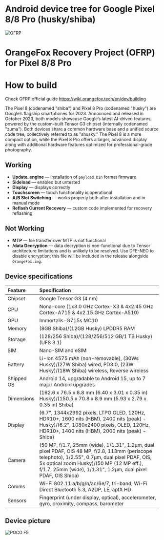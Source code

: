 # Android device tree for Google Pixel 8/8 Pro (husky/shiba)
![OFRP](https://i.ibb.co/4WgF7pR/banner-2.png "OFRP")

OrangeFox Recovery Project (OFRP) for Pixel 8/8 Pro
======================================

# How to build
Check OFRP official guide https://wiki.orangefox.tech/en/dev/building

The Pixel 8 (codenamed "shiba") and Pixel 8 Pro (codenamed "husky") are Google’s flagship smartphones for 2023. Announced and released in October 2023, both models showcase Google’s latest AI-driven features, powered by the custom-built Tensor G3 chipset (internally codenamed "zuma"). Both devices share a common hardware base and a unified source code tree, collectively referred to as "shusky." The Pixel 8 is a more compact option, while the Pixel 8 Pro offers a larger, advanced display along with additional hardware features optimized for professional-grade photography.

## Working
- **Update_engine** — installation of `payload.bin` format firmware
- **Sideload** — enabled but untested
- **Display** — displays correctly
- **Touchscreen** — touch functionality is operational
- **A/B Slot Switching** — works properly both after installation and in manual mode
- **Reflash Current Recovery** — custom code implemented for recovery reflashing

## Not Working
- **MTP** — file transfer over MTP is not functional
- **/data Decryption** — data decryption is non-functional due to Tensor architecture limitations and is unlikely to be resolved. Use DFE-NEO to disable encryption; this file will be included in the release alongside `OrangeFox.img`.


## Device specifications

| Feature     | Specification
| :-----------|:-------------
| Chipset     | Google Tensor G3 (4 nm)
| CPU         | Nona-core (1x3.0 GHz Cortex-X3 & 4x2.45 GHz Cortex-A715 & 4x2.15 GHz Cortex-A510)
| GPU         | Immortalis-G715s MC10
| Memory      | (8GB Shiba)/(12GB Husky) LPDDR5 RAM
| Storage     | (128/256 Shiba)/(128/256/512 GB/1 TB Husky) (UFS 3.1)
| SIM         | Nano-SIM and eSIM
| Battery     | Li-Ion 4575 mAh (non-removable), (30Ws Husky)/(27W Shiba) wired, PD3.0, (23W Husky)/(18W Shiba) wireless, Reverse wireless
| Shipped OS  | Android 14, upgradable to Android 15, up to 7 major Android upgrades
| Dimensions  | (162.6 x 76.5 x 8.8 mm (6.40 x 3.01 x 0.35 in) Husky)/(150.5 x 70.8 x 8.9 mm (5.93 x 2.79 x 0.35 in) Shiba)
| Display     | (6.7", 1344x2992 pixels, LTPO OLED, 120Hz, HDR10+, 1600 nits (HBM), 2400 nits (peak) - Husky)/(6.2", 1080x2400 pixels, OLED, 120Hz, HDR10+, 1400 nits (HBM), 2000 nits (peak) - Shiba)
| Camera      | (50 MP, f/1.7, 25mm (wide), 1/1.31", 1.2µm, dual pixel PDAF, OIS 48 MP, f/2.8, 113mm (periscope telephoto), 1/2.55", 0.7µm, dual pixel PDAF, OIS, 5x optical zoom Husky)/(50 MP (12 MP eff.), f/1.7, 25mm (wide), 1/1.31", 1.2µm, dual pixel PDAF, OIS  Shiba)
| Comms       | Wi-Fi 802.11 a/b/g/n/ac/6e/7, tri-band, Wi-Fi Direct Bluetooth	5.3, A2DP, LE, aptX HD
| Sensors     | Fingerprint (under display, optical), accelerometer, gyro, proximity, compass, barometer

## Device picture

![POCO F5](https://static1.anpoimages.com/wordpress/wp-content/uploads/wm/2023/10/google-pixel-8-and-google-pixel-8-pro-back.jpg?q=70&fit=crop&w=1100&h=618&dpr=1)